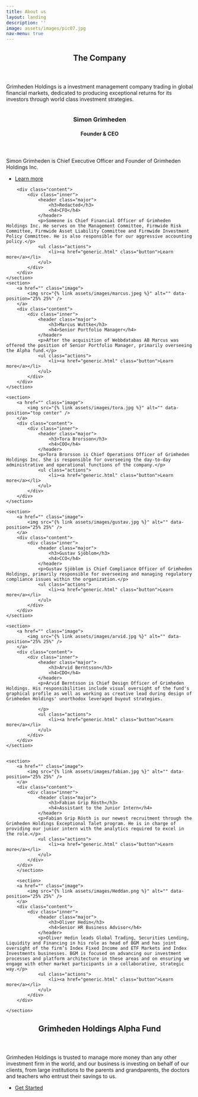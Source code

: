 ```yaml
---
title: About us
layout: landing
description: ''
image: assets/images/pic07.jpg
nav-menu: true
---
```


<!-- Main -->
<div id="main">

<!-- One -->
<section id="one">
	<div class="inner">
		<header class="major">
			<h2>The Company</h2>
		</header>
		<p>Grimheden Holdings is a investment management company trading in global financial markets, dedicated to producing exceptional returns for its investors through world class investment strategies.</p>
	</div>
</section>

<!-- Two -->
<section id="two" class="spotlights">
	<section>
		<a href="" class="image">
			<img src="{% link assets/images/simon.jpg %}" alt="" data-position="center center" />
		</a>
		<div class="content">
			<div class="inner">
				<header class="major">
					<h3>Simon Grimheden</h3>
					<h4>Founder & CEO</h4>
				</header>
				<p>Simon Grimheden is Chief Executive Officer and Founder of Grimheden Holdings Inc.</p>
				<ul class="actions">
					<li><a href="generic.html" class="button">Learn more</a></li>
				</ul>
			</div>
		</div>
	</section>
	<section>
	
		<div class="content">
			<div class="inner">
				<header class="major">
					<h3>Redacted</h3>
					<h4>CFO</h4>
				</header>
				<p>Someone is Chief Financial Officer of Grimheden Holdings Inc. He serves on the Management Committee, Firmwide Risk Committee, Firmwide Asset Liability Committee and Firmwide Investment Policy Committee. He is also responsible for our aggressive accounting policy.</p>
				<ul class="actions">
					<li><a href="generic.html" class="button">Learn more</a></li>
				</ul>
			</div>
		</div>
	</section>
	<section>
		<a href="" class="image">
			<img src="{% link assets/images/marcus.jpeg %}" alt="" data-position="25% 25%" />
		</a>
		<div class="content">
			<div class="inner">
				<header class="major">
					<h3>Marcus Wuttke</h3>
					<h4>Senior Portfolio Manager</h4>
				</header>
				<p>After the acquisition of Webbdatabas AB Marcus was offered the position of Senior Portfolio Manager, primarily overseeing the Alpha fund.</p>
				<ul class="actions">
					<li><a href="generic.html" class="button">Learn more</a></li>
				</ul>
			</div>
		</div>
	</section>

	<section>
		<a href="" class="image">
			<img src="{% link assets/images/tora.jpg %}" alt="" data-position="top center" />
		</a>
		<div class="content">
			<div class="inner">
				<header class="major">
					<h3>Tora Brorsson</h3>
					<h4>COO</h4>
				</header>
				<p>Tora Brorsson is Chief Operations Officer of Grimheden Holdings Inc. She is responsible for overseeing the day-to-day administrative and operational functions of the company.</p>
				<ul class="actions">
					<li><a href="generic.html" class="button">Learn more</a></li>
				</ul>
			</div>
		</div>
	</section>

	<section>
		<a href="" class="image">
			<img src="{% link assets/images/gustav.jpg %}" alt="" data-position="25% 25%" />
		</a>
		<div class="content">
			<div class="inner">
				<header class="major">
					<h3>Gustav Sjöblom</h3>
					<h4>CCO</h4>
				</header>
				<p>Gustav Sjöblom is Chief Compliance Officer of Grimheden Holdings, primarily responsible for overseeing and managing regulatory compliance issues within the organization.</p>
				<ul class="actions">
					<li><a href="generic.html" class="button">Learn more</a></li>
				</ul>
			</div>
		</div>
	</section>

	<section>
		<a href="" class="image">
			<img src="{% link assets/images/arvid.jpg %}" alt="" data-position="25% 25%" />
		</a>
		<div class="content">
			<div class="inner">
				<header class="major">
					<h3>Arvid Berntsson</h3>
					<h4>CDO</h4>
				</header>
				<p>Arvid Berntsson is Chief Design Officer of Grimheden Holdings. His responsibilities include visual oversight of the fund's graphical profile as well as working as creative lead during design of Grimheden Holdings' unorthodox leveraged buyout strategies.

				</p>
				<ul class="actions">
					<li><a href="generic.html" class="button">Learn more</a></li>
				</ul>
			</div>
		</div>
	</section>


	<section>
		<a href="" class="image">
			<img src="{% link assets/images/fabian.jpg %}" alt="" data-position="25% 25%" />
		</a>
		<div class="content">
			<div class="inner">
				<header class="major">
					<h3>Fabian Grip Rösth</h3>
					<h4>Assistant to the Junior Intern</h4>
				</header>
				<p>Fabian Grip Rösth is our newest recruitment through the Grimheden Holdings Exceptional Talet program. He is in charge of providing our junior intern with the analytics required to excel in the role.</p>
				<ul class="actions">
					<li><a href="generic.html" class="button">Learn more</a></li>
				</ul>
			</div>
		</div>
		</section>

		<section>
		<a href="" class="image">
			<img src="{% link assets/images/Heddan.png %}" alt="" data-position="25% 25%" />
		</a>
		<div class="content">
			<div class="inner">
				<header class="major">
					<h3>Oliver Hedin</h3>
					<h4>Senior HR Business Advisor</h4>
				</header>
				<p>Oliver Hedin leads Global Trading, Securities Lending, Liquidity and Financing in his role as head of BGM and has joint oversight of the firm’s Index Fixed Income and ETF Markets and Index Investments businesses. BGM is focused on advancing our investment processes and platform architecture in these areas and on ensuring we engage with other market participants in a collaborative, strategic way.</p>
				<ul class="actions">
					<li><a href="generic.html" class="button">Learn more</a></li>
				</ul>
			</div>
		</div>

	</section>
</section>

<!-- Three -->
<section id="three">
	<div class="inner">
		<header class="major">
			<h2>Grimheden Holdings Alpha Fund</h2>
		</header>
		<p>Grimheden Holdings is trusted to manage more money than any other investment firm in the world, and our business is investing on behalf of our clients, from large institutions to the parents and grandparents, the doctors and teachers who entrust their savings to us.</p>
		<ul class="actions">
			<li><a href="generic.html" class="button next">Get Started</a></li>
		</ul>
	</div>
</section>

</div>
